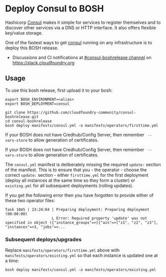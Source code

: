# Deploy Consul to BOSH

Hashicorp [Consul](https://www.consul.io/) makes it simple for services to register themselves and to discover other services via a DNS or HTTP interface. It also offers flexible key/value storage.

One of the fastest ways to get [consul](https://www.consul.io/) running on any infrastructure is to deploy this BOSH release.

* Discussions and CI notifications at [#consul-boshrelease channel](https://cloudfoundry.slack.com/messages/C6SUUTMDJ/) on https://slack.cloudfoundry.org

## Usage

To use this bosh release, first upload it to your bosh:

```
export BOSH_ENVIRONMENT=<alias>
export BOSH_DEPLOYMENT=consul

git clone https://github.com/cloudfoundry-community/consul-boshrelease.git
cd consul-boshrelease
bosh deploy manifests/consul.yml -o manifests/operators/firsttime.yml
```

If your BOSH does not have Credhub/Config Server, then remember ` --vars-store` to allow generation of certificates.

If your BOSH does not have Credhub/Config Server, then remember ` --vars-store` to allow generation of certificates.

The `consul.yml` manifest is deliberately missing the required `update:` section of the manifest. This is to ensure that you - the operator - choose the correct `update:` section - either `firsttime.yml` for the first deployment (deploy all instances at the same time so they form a cluster) or `existing.yml` for all subsequent deployments (rolling updates).

If you get the following error then you have forgotten to provide either of these two operator files:

```
Task 1045 | 23:24:04 | Preparing deployment: Preparing deployment (00:00:00)
                     L Error: Required property 'update' was not specified in object ({"instance_groups"=>[{"azs"=>["z1", "z2", "z3"], "instances"=>3, "jobs"=>...
```

### Subsequent deploys/upgrades

Replace `manifests/operators/firsttime.yml` above with `manifests/operators/existing.yml` so that each instance is updated one at a time:

```
bosh deploy manifests/consul.yml -o manifests/operators/existing.yml
```
